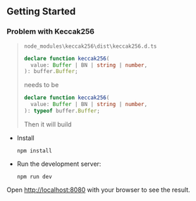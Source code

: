 ## Getting Started

### Problem with Keccak256

> `node_modules\keccak256\dist\keccak256.d.ts`
>
> ```ts
> declare function keccak256(
>   value: Buffer | BN | string | number,
> ): buffer.Buffer;
> ```
>
> needs to be
>
> ```ts
> declare function keccak256(
>   value: Buffer | BN | string | number,
> ): typeof buffer.Buffer;
> ```
>
> Then it will build

- Install
  ```
  npm install
  ```
- Run the development server:

  ```
  npm run dev
  ```

Open [http://localhost:8080](http://localhost:8080) with your browser to see the result.
